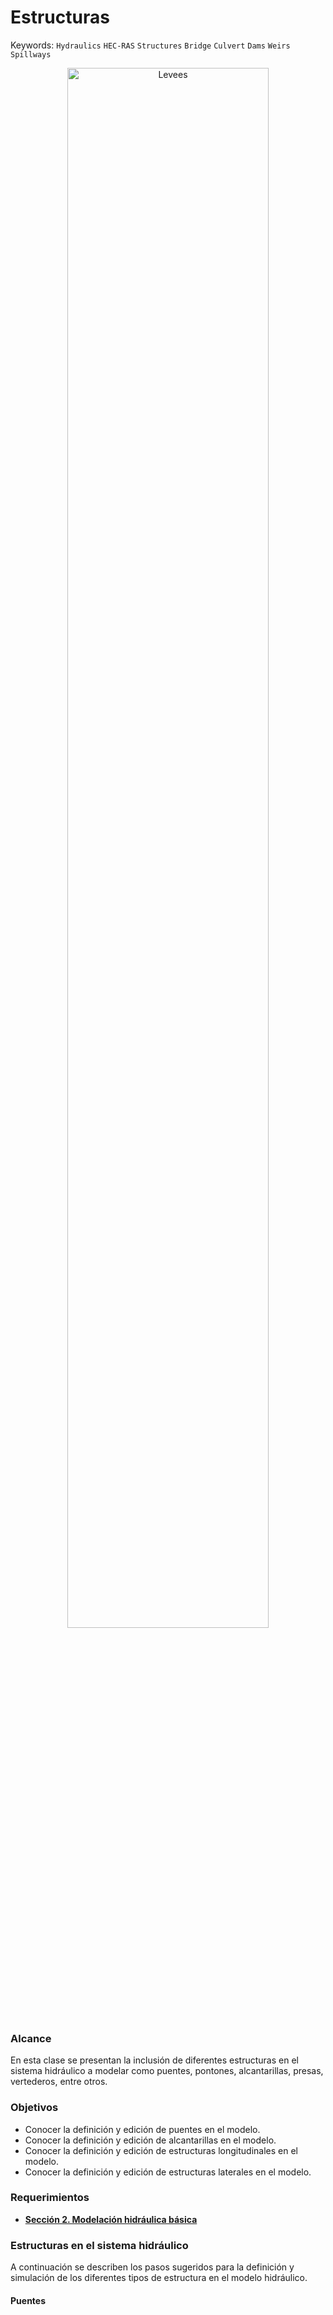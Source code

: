 # Estructuras
Keywords: `Hydraulics` `HEC-RAS` `Structures` `Bridge` `Culvert` `Dams` `Weirs` `Spillways` 

<div align="center">
<img alt="Levees" src="Graph/Levee.jpeg" width="80%">
</div>

### Alcance
En esta clase se presentan la inclusión de diferentes estructuras en el sistema hidráulico a modelar como puentes, pontones, alcantarillas, presas, vertederos, entre otros.

### Objetivos

* Conocer la definición y edición de puentes en el modelo.
* Conocer la definición y edición de alcantarillas en el modelo.
* Conocer la definición y edición de estructuras longitudinales en el modelo.
* Conocer la definición y edición de estructuras laterales en el modelo.

### Requerimientos

* [**Sección 2. Modelación hidráulica básica**](../../Section02/Readme.md)

### Estructuras en el sistema hidráulico

A continuación se describen los pasos sugeridos para la definición y simulación de los diferentes tipos de estructura en el modelo hidráulico.

#### Puentes